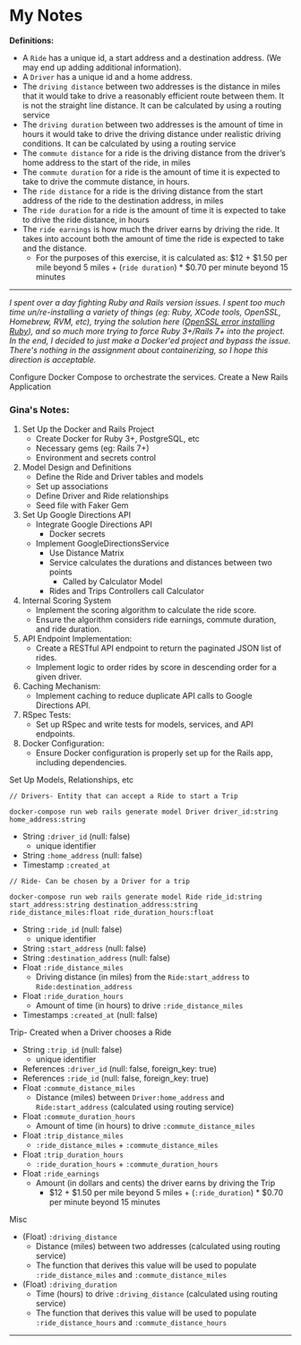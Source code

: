 # My Notes

**Definitions:**
- A `Ride` has a unique id, a start address and a destination address. (We may end up adding additional information).
- A `Driver` has a unique id and a home address.
- The `driving distance` between two addresses is the distance in miles that it would take to drive a reasonably efficient route between them. It is not the straight line distance. It can be calculated by using a routing service
- The `driving duration` between two addresses is the amount of time in hours it would take to drive the driving distance under realistic driving conditions. It can be calculated by using a routing service
- The `commute distance` for a ride is the driving distance from the driver’s home address to the start of the ride, in miles
- The `commute duration` for a ride is the amount of time it is expected to take to drive the commute distance, in hours.
- The `ride distance` for a ride is the driving distance from the start address of the ride to the destination address, in miles
- The `ride duration` for a ride is the amount of time it is expected to take to drive the ride distance, in hours
- The `ride earnings` is how much the driver earns by driving the ride. It takes into account both the amount of time the ride is expected to take and the distance. 
  - For the purposes of this exercise, it is calculated as: $12 + $1.50 per mile beyond 5 miles + (`ride duration`) * $0.70 per minute beyond 15 minutes

------------

*I spent over a day fighting Ruby and Rails version issues. I spent too much time un/re-installing a variety of things (eg: Ruby, XCode tools, OpenSSL, Homebrew, RVM, etc), trying the solution here ([OpenSSL error installing Ruby](https://johnskinnerportfolio.com/blog/ruby_330_error.html)), and so much more trying to force Ruby 3+/Rails 7+ into the project. In the end, I decided to just make a Docker'ed project and bypass the issue. There's nothing in the assignment about containerizing, so I hope this direction is acceptable.*

Configure Docker Compose to orchestrate the services.
Create a New Rails Application


### Gina's Notes:

 1. Set Up the Docker and Rails Project
    - Create Docker for Ruby 3+, PostgreSQL, etc
    - Necessary gems (eg: Rails 7+)
    - Environment and secrets control
 2. Model Design and Definitions
    - Define the Ride and Driver tables and models
    - Set up associations
    - Define Driver and Ride relationships
    - Seed file with Faker Gem
 3. Set Up Google Directions API
    - Integrate Google Directions API
      - Docker secrets
    - Implement GoogleDirectionsService
      - Use Distance Matrix
      - Service calculates the durations and distances between two points
        - Called by Calculator Model
      - Rides and Trips Controllers call Calculator
 4. Internal Scoring System
    - Implement the scoring algorithm to calculate the ride score.
    - Ensure the algorithm considers ride earnings, commute duration, and ride duration.
 5. API Endpoint Implementation:
    - Create a RESTful API endpoint to return the paginated JSON list of rides.
    - Implement logic to order rides by score in descending order for a given driver.
 6. Caching Mechanism:
    - Implement caching to reduce duplicate API calls to Google Directions API.
 7. RSpec Tests:
    - Set up RSpec and write tests for models, services, and API endpoints.
 8. Docker Configuration:
    - Ensure Docker configuration is properly set up for the Rails app, including dependencies.




Set Up Models, Relationships, etc


```
// Drivers- Entity that can accept a Ride to start a Trip

docker-compose run web rails generate model Driver driver_id:string home_address:string
```
- String `:driver_id` (null: false)
  - unique identifier
- String `:home_address` (null: false)
- Timestamp `:created_at`


```
// Ride- Can be chosen by a Driver for a trip

docker-compose run web rails generate model Ride ride_id:string start_address:string destination_address:string ride_distance_miles:float ride_duration_hours:float
```
- String `:ride_id` (null: false)
  - unique identifier
- String `:start_address` (null: false)
- String `:destination_address` (null: false)
- Float `:ride_distance_miles`
  - Driving distance (in miles) from the `Ride:start_address` to `Ride:destination_address`
- Float `:ride_duration_hours`
  - Amount of time (in hours) to drive `:ride_distance_miles`
- Timestamps `:created_at` (null: false)

Trip- Created when a Driver chooses a Ride
- String `:trip_id` (null: false)
  - unique identifier
- References `:driver_id` (null: false, foreign_key: true)
- References `:ride_id` (null: false, foreign_key: true)
- Float `:commute_distance_miles`
  - Distance (miles) between `Driver:home_address` and `Ride:start_address` (calculated using routing service)
- Float `:commute_duration_hours`
  - Amount of time (in hours) to drive `:commute_distance_miles`
- Float `:trip_distance_miles`
  - `:ride_distance_miles` + `:commute_distance_miles`
- Float `:trip_duration_hours`
  - `:ride_duration_hours` + `:commute_duration_hours`
- Float `:ride_earnings`
  - Amount (in dollars and cents) the driver earns by driving the Trip
    - $12 + $1.50 per mile beyond 5 miles + (`:ride_duration`) * $0.70 per minute beyond 15 minutes


Misc
- (Float) `:driving_distance`
  - Distance (miles) between two addresses (calculated using routing service)
  - The function that derives this value will be used to populate `:ride_distance_miles` and `:commute_distance_miles`
- (Float) `:driving_duration`
  - Time (hours) to drive `:driving_distance` (calculated using routing service)
  - The function that derives this value will be used to populate `:ride_distance_hours` and `:commute_distance_hours`

-----



